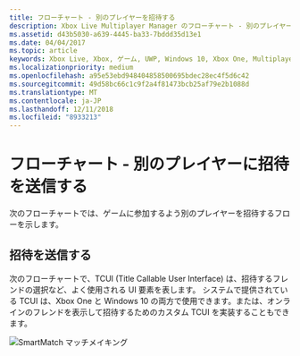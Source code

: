 ```yaml
---
title: フローチャート - 別のプレイヤーを招待する
description: Xbox Live Multiplayer Manager のフローチャート - 別のプレイヤーに招待を送信します。
ms.assetid: d43b5030-a639-4445-ba33-7bddd35d13e1
ms.date: 04/04/2017
ms.topic: article
keywords: Xbox Live, Xbox, ゲーム, UWP, Windows 10, Xbox One, Multiplayer Manager, フローチャート
ms.localizationpriority: medium
ms.openlocfilehash: a95e53ebd948404858500695bdec28ec4f5d6c42
ms.sourcegitcommit: 49d58bc66c1c9f2a4f81473bcb25af79e2b1088d
ms.translationtype: MT
ms.contentlocale: ja-JP
ms.lasthandoff: 12/11/2018
ms.locfileid: "8933213"
---
```

# <a name="flowchart---send-an-invitation-to-another-player"></a>フローチャート - 別のプレイヤーに招待を送信する

次のフローチャートでは、ゲームに参加するよう別のプレイヤーを招待するフローを示します。

## <a name="send-invites"></a>招待を送信する

次のフローチャートで、TCUI (Title Callable User Interface) は、招待するフレンドの選択など、よく使用される UI 要素を表します。 システムで提供されている TCUI は、Xbox One と Windows 10 の両方で使用できます。または、オンラインのフレンドを表示して招待するためのカスタム TCUI を実装することもできます。

![SmartMatch マッチメイキング](../../../images/multiplayer/mpm-send-invites.png)
